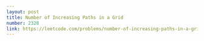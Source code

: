 ```yaml
---
layout: post
title: Number of Increasing Paths in a Grid
number: 2328
link: https://leetcode.com/problems/number-of-increasing-paths-in-a-grid
---
```

